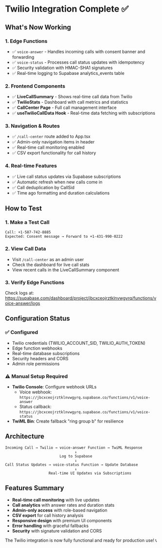 # Twilio Integration Complete ✅

## What's Now Working

### 1. **Edge Functions** 
- ✅ `voice-answer` - Handles incoming calls with consent banner and forwarding
- ✅ `voice-status` - Processes call status updates with idempotency
- ✅ Security validation with HMAC-SHA1 signatures
- ✅ Real-time logging to Supabase analytics_events table

### 2. **Frontend Components**
- ✅ **LiveCallSummary** - Shows real-time call data from Twilio
- ✅ **TwilioStats** - Dashboard with call metrics and statistics  
- ✅ **CallCenter Page** - Full call management interface
- ✅ **useTwilioCallData Hook** - Real-time data fetching with subscriptions

### 3. **Navigation & Routes**
- ✅ `/call-center` route added to App.tsx
- ✅ Admin-only navigation items in header
- ✅ Real-time call monitoring enabled
- ✅ CSV export functionality for call history

### 4. **Real-time Features**
- ✅ Live call status updates via Supabase subscriptions
- ✅ Automatic refresh when new calls come in
- ✅ Call deduplication by CallSid
- ✅ Time ago formatting and duration calculations

## How to Test

### 1. **Make a Test Call**
```
Call: +1-587-742-8885
Expected: Consent message → Forward to +1-431-990-0222
```

### 2. **View Call Data**
- Visit `/call-center` as an admin user
- Check the dashboard for live call stats
- View recent calls in the LiveCallSummary component

### 3. **Verify Edge Functions**
Check logs at: https://supabase.com/dashboard/project/jbcxceojrztklnvwgyrq/functions/voice-answer/logs

## Configuration Status

### ✅ **Configured**
- Twilio credentials (TWILIO_ACCOUNT_SID, TWILIO_AUTH_TOKEN)
- Edge function webhooks
- Real-time database subscriptions
- Security headers and CORS
- Admin role permissions

### ⚠️ **Manual Setup Required**
- **Twilio Console**: Configure webhook URLs
  - Voice webhook: `https://jbcxceojrztklnvwgyrq.supabase.co/functions/v1/voice-answer`
  - Status callback: `https://jbcxceojrztklnvwgyrq.supabase.co/functions/v1/voice-status`
- **TwiML Bin**: Create fallback "ring group b" for resilience

## Architecture

```
Incoming Call → Twilio → voice-answer Function → TwiML Response
                                ↓
                         Log to Supabase
                                ↓
Call Status Updates → voice-status Function → Update Database
                                ↓
                    Real-time UI Updates via Subscriptions
```

## Features Summary

- **Real-time call monitoring** with live updates
- **Call analytics** with answer rates and duration stats
- **Admin-only access** with role-based navigation
- **CSV export** for call history analysis
- **Responsive design** with premium UI components
- **Error handling** with graceful fallbacks
- **Security** with signature validation and CORS

The Twilio integration is now fully functional and ready for production use! 📞
